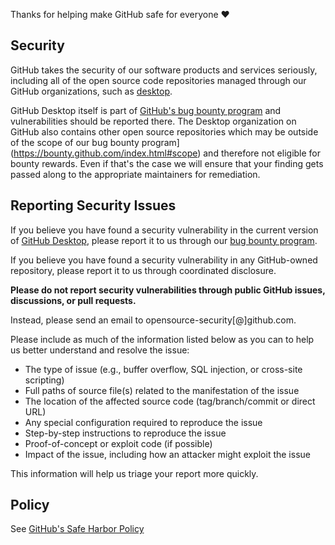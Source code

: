 Thanks for helping make GitHub safe for everyone ❤️

## Security

GitHub takes the security of our software products and services seriously, including all of the open source code repositories managed through our GitHub organizations, such as [desktop](https://github.com/desktop).

GitHub Desktop itself is part of [GitHub's bug bounty program](https://bounty.github.com/) and vulnerabilities should be reported there. The Desktop organization on GitHub also contains other open source repositories which may be outside of the scope of our bug bounty program](https://bounty.github.com/index.html#scope) and therefore not eligible for bounty rewards. Even if that's the case we will ensure that your finding gets passed along to the appropriate maintainers for remediation.

## Reporting Security Issues

If you believe you have found a security vulnerability in the current version of [GitHub Desktop](https://desktop.github.com), please report it to us through our [bug bounty program](https://bounty.github.com/targets/github-desktop.html).

If you believe you have found a security vulnerability in any GitHub-owned repository, please report it to us through coordinated disclosure.

**Please do not report security vulnerabilities through public GitHub issues, discussions, or pull requests.**

Instead, please send an email to opensource-security[@]github.com.

Please include as much of the information listed below as you can to help us better understand and resolve the issue:

- The type of issue (e.g., buffer overflow, SQL injection, or cross-site scripting)
- Full paths of source file(s) related to the manifestation of the issue
- The location of the affected source code (tag/branch/commit or direct URL)
- Any special configuration required to reproduce the issue
- Step-by-step instructions to reproduce the issue
- Proof-of-concept or exploit code (if possible)
- Impact of the issue, including how an attacker might exploit the issue

This information will help us triage your report more quickly.

## Policy

See [GitHub's Safe Harbor Policy](https://docs.github.com/en/site-policy/security-policies/github-bug-bounty-program-legal-safe-harbor)
